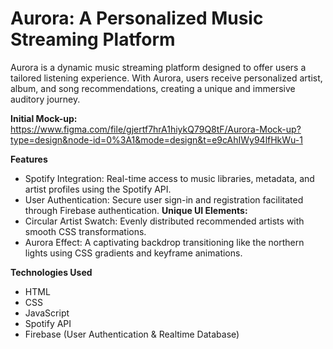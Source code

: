 # Aurora: A Personalized Music Streaming Platform
Aurora is a dynamic music streaming platform designed to offer users a tailored listening experience. With Aurora, users receive personalized artist, album, and song recommendations, creating a unique and immersive auditory journey.

**Initial Mock-up:** https://www.figma.com/file/gjertf7hrA1hiykQ79Q8tF/Aurora-Mock-up?type=design&node-id=0%3A1&mode=design&t=e9cAhIWy94lfHkWu-1


**Features**
- Spotify Integration: Real-time access to music libraries, metadata, and artist profiles using the Spotify API.
- User Authentication: Secure user sign-in and registration facilitated through Firebase authentication.
**Unique UI Elements:**
- Circular Artist Swatch: Evenly distributed recommended artists with smooth CSS transformations.
- Aurora Effect: A captivating backdrop transitioning like the northern lights using CSS gradients and keyframe animations.

**Technologies Used**
- HTML
- CSS
- JavaScript
- Spotify API
- Firebase (User Authentication & Realtime Database)
